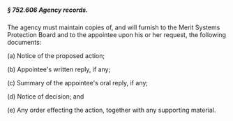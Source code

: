 ##### § 752.606 Agency records. #####

The agency must maintain copies of, and will furnish to the Merit Systems Protection Board and to the appointee upon his or her request, the following documents:

(a) Notice of the proposed action;

(b) Appointee's written reply, if any;

(c) Summary of the appointee's oral reply, if any;

(d) Notice of decision; and

(e) Any order effecting the action, together with any supporting material.